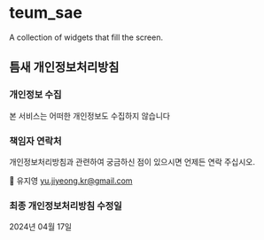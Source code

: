 # teum_sae
A collection of widgets that fill the screen.
</br>

## 틈새 개인정보처리방침
### 개인정보 수집
본 서비스는 어떠한 개인정보도 수집하지 않습니다

### 책임자 연락처
개인정보처리방침과 관련하여 궁금하신 점이 있으시면 언제든 연락 주십시오.

📱 유지영 yu.jiyeong.kr@gmail.com

### 최종 개인정보처리방침 수정일
2024년 04월 17일
